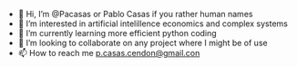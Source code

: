 - 👋 Hi, I’m @Pacasas or Pablo Casas if you rather human names 
- 👀 I’m interested in artificial intelillence economics and complex systems 
- 🌱 I’m currently learning more efficient python coding 
- 💞️ I’m looking to collaborate on any project where I might be of use 
- 📫 How to reach me p.casas.cendon@gmail.con

